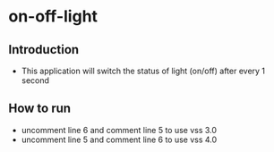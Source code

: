 # on-off-light

## Introduction
* This application will switch the status of light (on/off) after every 1 second

## How to run
* uncomment line 6 and comment line 5 to use vss 3.0
* uncomment line 5 and comment line 6 to use vss 4.0